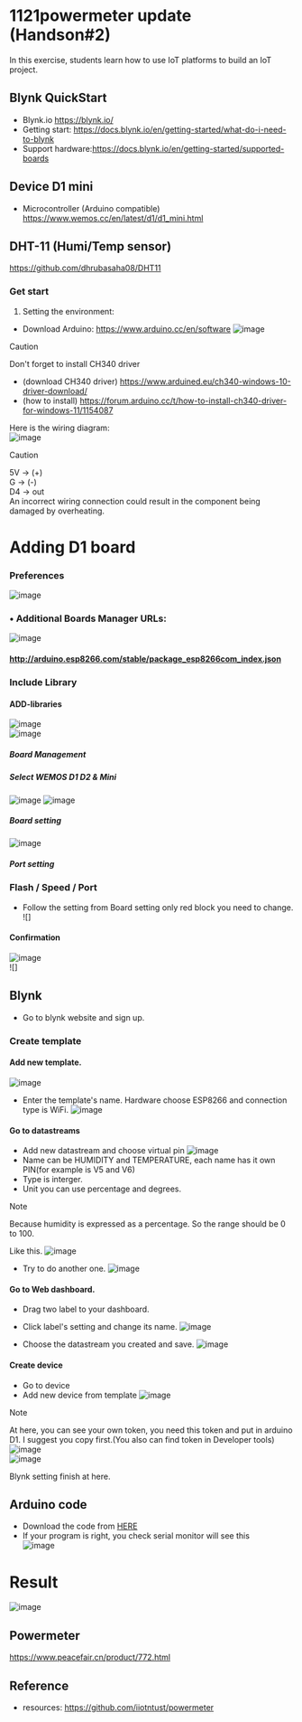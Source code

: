 # 1121powermeter update (Handson#2)
In this exercise, students learn how to use IoT platforms to build an IoT project.  
## Blynk QuickStart  
- Blynk.io https://blynk.io/
- Getting start: https://docs.blynk.io/en/getting-started/what-do-i-need-to-blynk
- Support hardware:https://docs.blynk.io/en/getting-started/supported-boards
## Device D1 mini
- Microcontroller (Arduino compatible)
https://www.wemos.cc/en/latest/d1/d1_mini.html
## DHT-11 (Humi/Temp sensor)
https://github.com/dhrubasaha08/DHT11
### Get start
1. Setting the environment:
- Download Arduino: https://www.arduino.cc/en/software
![image](https://github.com/iiotntust/1131blynk/blob/f482b2e8d83cc8fce1db40308162bd033a11e1da/picture/arduino.png)
> [!CAUTION]
> Don't forget to install CH340 driver
> - (download CH340 driver) https://www.arduined.eu/ch340-windows-10-driver-download/
> - (how to install) https://forum.arduino.cc/t/how-to-install-ch340-driver-for-windows-11/1154087  

Here is the wiring diagram:  
![image](picture/D1_mini_blynk.png)
> [!CAUTION]
> 5V -> (+)  
> G -> (-)  
> D4 -> out  
>  An incorrect wiring connection could result in the component being damaged by overheating.

# Adding D1 board
### Preferences
![image](https://user-images.githubusercontent.com/90613715/136137227-869b415b-4267-47e0-82eb-20b4f56cd149.png)  
### • Additional Boards Manager URLs:
![image](picture/13.png)  
#### http://arduino.esp8266.com/stable/package_esp8266com_index.json
### Include Library
#### ADD-libraries
![image](picture/DHT_library.png)  
![image](picture/blynk_lib.png)  
##### Board Management
##### Select WEMOS D1 D2 & Mini 
![image](picture/14.png)
![image](picture/15.png)  
##### Board setting
![image](picture/16.png) 
##### Port setting
### Flash / Speed / Port
- Follow the setting from Board setting only red block you need to change.
![]
>
>

#### Confirmation
![image](picture/17.png)  
![]
>
>

## Blynk
- Go to blynk website and sign up.
### Create template
#### Add new template.
![image](picture/12.png)  
- Enter the template's name.
Hardware choose ESP8266 and connection type is WiFi.
![image](picture/9.png)  
#### Go to datastreams
- Add new datastream and choose virtual pin
![image](picture/5.png) 
- Name can be HUMIDITY and TEMPERATURE, each name has it own PIN(for example is V5 and V6)
- Type is interger.
- Unit you can use percentage and degrees.
>[!NOTE]
> Because humidity is expressed as a percentage.
> So the range should be 0 to 100.

Like this.
![image](picture/11.png)  
- Try to do another one.
![image](picture/10.png)  
#### Go to Web dashboard.
- Drag two label to your dashboard.

- Click label's setting and change its name.
![image](picture/6.png) 
- Choose the datastream you created and save.
![image](picture/7.png)  
#### Create device
- Go to device
- Add new device from template
![image](picture/8.png)  
> [!NOTE]
> At here, you can see your own token, you need this token and put in arduino D1.
> I suggest you copy first.(You also can find token in Developer tools)
> ![image](picture/3.5.png)  
> ![image](picture/3.png)  

Blynk setting finish at here.
## Arduino code
- Download the code from [HERE](blynk_DHT11.ino)  
- If your program is right, you check serial monitor will see this  
![image](picture/blynk_success.png)  
# Result
![image](picture/biynk+dht11.png)  
## Powermeter
https://www.peacefair.cn/product/772.html
## Reference
- resources: https://github.com/iiotntust/powermeter
